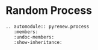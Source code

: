 # Random Process

```{eval-rst}
.. automodule:: pyrenew.process
   :members:
   :undoc-members:
   :show-inheritance:
```
